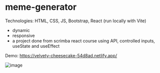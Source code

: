 # meme-generator

Technologies: HTML, CSS, JS, Bootstrap, React (run locally with Vite)

- dynamic
- responsive
- a project done from scrimba react course using API, controlled inputs, useState and useEffect

Demo: https://velvety-cheesecake-54d8ad.netlify.app/

![image](https://user-images.githubusercontent.com/75360198/219645748-3cba17a8-24bd-4134-8b2c-c1418b966e30.png)

